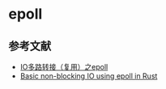 # epoll

## 参考文献
- [IO多路转接（复用）之epoll](https://subingwen.cn/linux/epoll/)
- [Basic non-blocking IO using epoll in Rust](https://www.zupzup.org/epoll-with-rust/index.html)
